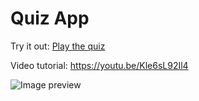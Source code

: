 # Quiz App

Try it out: [Play the quiz](http://htmlpreview.github.io/?https://github.com/maqer/projects/blob/master/index.html)

Video tutorial:
https://youtu.be/Kle6sL92Il4

![Image preview](https://image.prntscr.com/image/CMRPGGhxSoSKwllfsZpXDA.png)
